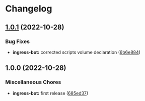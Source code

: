 # Changelog

## [1.0.1](https://github.com/ptonini/helm-charts/compare/ingress-bot-v1.0.0...ingress-bot-v1.0.1) (2022-10-28)


### Bug Fixes

* **ingress-bot:** corrected scripts volume declaration ([6b6e884](https://github.com/ptonini/helm-charts/commit/6b6e884240b3964567474e0a783c6aeb135c8586))

## 1.0.0 (2022-10-28)


### Miscellaneous Chores

* **ingress-bot:** first release ([685ed37](https://github.com/ptonini/helm-charts/commit/685ed37a6e1ac53d005fe67a71dbc9ce0fc4d1eb))
